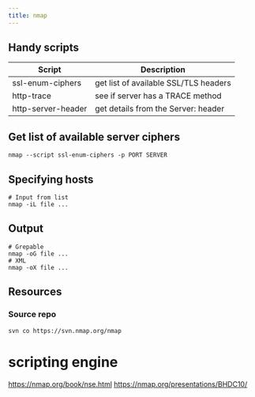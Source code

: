 ```yaml
---
title: nmap
---
```


Handy scripts
-------------

| Script             | Description                           |
|--------------------|---------------------------------------|
| ssl-enum-ciphers   | get list of available SSL/TLS headers |
| http-trace         | see if server has a TRACE method      |
| http-server-header | get details from the Server: header   |


Get list of available server ciphers
------------------------------------

	nmap --script ssl-enum-ciphers -p PORT SERVER


Specifying hosts
----------------

	# Input from list
	nmap -iL file ...


Output
------

	# Grepable
	nmap -oG file ...
	# XML
	nmap -oX file ...


Resources
---------

### Source repo
	svn co https://svn.nmap.org/nmap



# scripting engine

<https://nmap.org/book/nse.html>
<https://nmap.org/presentations/BHDC10/>

